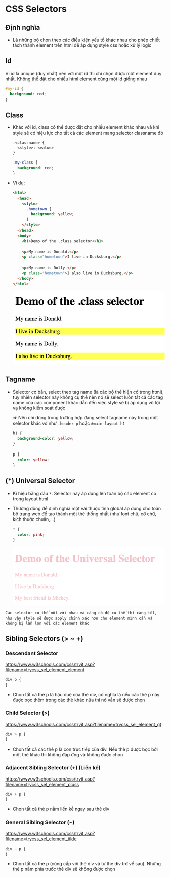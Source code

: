 # CSS Selectors

## Định nghĩa

- Là những bộ chọn theo các điều kiện yếu tố khác nhau cho phép chiết tách thành element trên html để áp dụng style css hoặc xử lý logic

## Id

Vì id là unique (duy nhất) nên với một id thì chỉ chọn được một element duy nhất. Không thể đặt cho nhiều html element cùng một id giống nhau

```css
#my-id {
  background: red;
}
```

## Class

- Khác với id, class có thể được đặt cho nhiều element khác nhau và khi style sẽ có hiệu lực cho tất cả các element mang selector classname đó

  ```
  .<classname> {
    <style>: <value>
  }
  ```

  ```css
  .my-class {
    background: red;
  }
  ```

- Ví dụ:

  ```html
  <html>
    <head>
      <style>
        .hometown {
          background: yellow;
        }
      </style>
    </head>
    <body>
      <h1>Demo of the .class selector</h1>

      <p>My name is Donald.</p>
      <p class="hometown">I live in Ducksburg.</p>

      <p>My name is Dolly.</p>
      <p class="hometown">I also live in Ducksburg.</p>
    </body>
  </html>
  ```

  ![](/Programs/Stage2/2_css/images/class-selector.png)

## Tagname

- Selector cơ bản, select theo tag name (là các bộ thẻ hiện có trong html), tuy nhiên selector này không cụ thể nên nó sẽ select luôn tất cả các tag name của các component khác dẫn đến việc style sẽ bị áp dụng vô tội vạ không kiểm soát được

  ⇒ Nên chỉ dùng trong trường hợp đang select tagname này trong một selector khác vd như `.header p` hoặc `#main-layout h1`

  ```css
  h1 {
    background-color: yellow;
  }

  p {
    color: yellow;
  }
  ```

## (\*) Universal Selector

- Kí hiệu bằng dấu `*`. Selector này áp dụng lên toàn bộ các element có trong layout html
- Thường dùng để định nghĩa một vài thuộc tính global áp dụng cho toàn bộ trang web để tạo thành một thẻ thống nhất (như font chữ, cỡ chữ, kích thước chuẩn,…)

  ```css
  * {
    color: pink;
  }
  ```

  ![](/Programs/Stage2/2_css/images/universal-selector.png)

```
Các selector có thể nối với nhau và càng có độ cụ thể thì càng tốt, như vậy style sẽ được apply chính xác hơn cho element mình cần và không bị lẫn lộn với các element khác
```

## Sibling Selectors (> ~ +)

### Descendant Selector

https://www.w3schools.com/css/tryit.asp?filename=trycss_sel_element_element

```css
div p {
}
```

- Chọn tất cả thẻ p là hậu duệ của thẻ div, có nghĩa là nếu các thẻ p này được bọc thêm trong các thẻ khác nữa thì nó vẫn sẽ được chọn

### Child Selector (>)

https://www.w3schools.com/css/tryit.asp?filename=trycss_sel_element_gt

```css
div > p {
}
```

- Chọn tất cả các thẻ p là con trực tiếp của div. Nếu thẻ p được bọc bởi một thẻ khác thì không đáp ứng và không được chọn

### Adjacent Sibling Selector (+) (Liền kề)

https://www.w3schools.com/css/tryit.asp?filename=trycss_sel_element_pluss

```css
div + p {
}
```

- Chọn tất cả thẻ p nằm liền kề ngay sau thẻ div

### General Sibling Selector (~)

https://www.w3schools.com/css/tryit.asp?filename=trycss_sel_element_tilde

```css
div ~ p {
}
```

- Chọn tất cả thẻ p (cùng cấp với thẻ div và từ thẻ div trở về sau). Những thẻ p nằm phía trước thẻ div sẽ không được chọn
